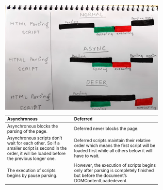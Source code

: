 ![Async Defer in JavaScript](async-defer.png "Async Defer in JavaScript")

| Asynchronous | Deferred |
|:-------------|:---------|
| Asynchronous blocks the parsing of the page. | Deferred never blocks the page. |
| Asynchronous scripts don’t wait for each other. So if a smaller script is second in the order, it will be loaded before the previous longer one. | Deferred scripts maintain their relative order which means the first script will be loaded first while all others below it will have to wait. |
| The execution of scripts begins by pause parsing.	| However, the execution of scripts begins only after parsing is completely finished but before the document’s DOMContentLoadedevent. |